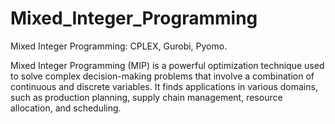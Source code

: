 # Mixed_Integer_Programming
Mixed Integer Programming: CPLEX, Gurobi, Pyomo.

Mixed Integer Programming (MIP) is a powerful optimization technique used to solve complex decision-making problems that involve a combination of continuous and discrete variables.
It finds applications in various domains, such as production planning, supply chain management, resource allocation, and scheduling.
